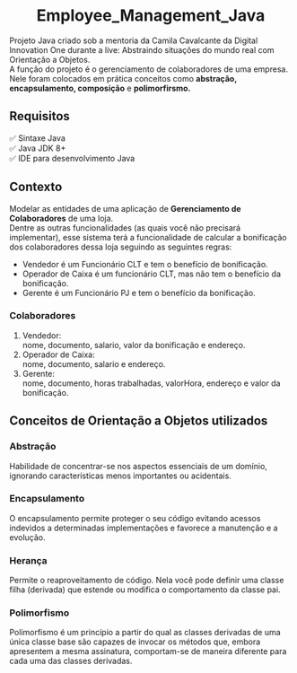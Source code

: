 <h1 align="center">
   Employee_Management_Java
</h1>

Projeto Java criado sob a mentoria da Camila Cavalcante da Digital Innovation One durante a live: Abstraindo situações do mundo real com Orientação a Objetos.  
A função do projeto é o gerenciamento de colaboradores de uma empresa.  
Nele foram colocados em prática conceitos como **abstração, encapsulamento, composição** e **polimorfirsmo.**   

<h2>Requisitos</h2>

<p>
✅ Sintaxe Java<br>
✅ Java JDK 8+<br>
✅ IDE para desenvolvimento Java <br>
</p>

<h2>Contexto</h2>

<p>Modelar as entidades de uma aplicação de <strong>Gerenciamento de Colaboradores</strong> de uma loja.<br>
Dentre as outras funcionalidades (as quais você não precisará implementar), esse sistema terá a funcionalidade de calcular a bonificação dos colaboradores dessa loja seguindo as seguintes regras:</p>

<ul>
    <li>Vendedor é um Funcionário CLT e tem o benefício de bonificação.</li>
    <li>Operador de Caixa é um funcionário CLT, mas não tem o benefício da bonificação.</li>
    <li>Gerente é um Funcionário PJ e tem o benefício da bonificação.</li>
</ul>

<h3>Colaboradores</h3>
<ol>
    <li>Vendedor:</li> nome, documento, salario, valor da bonificação e endereço.
    <li>Operador de Caixa:</li> nome, documento, salario e endereço.
    <li>Gerente:</li> nome, documento, horas trabalhadas, valorHora, endereço e valor da bonificação.
</ol>

## Conceitos de Orientação a Objetos utilizados
 
### Abstração
Habilidade de concentrar-se nos aspectos essenciais de um domínio, ignorando características menos importantes ou acidentais.

### Encapsulamento
O encapsulamento permite proteger o seu código evitando acessos indevidos a determinadas implementações e favorece a manutenção e a evolução.

### Herança
Permite o reaproveitamento de código. Nela você pode definir uma classe filha (derivada) que estende ou modifica o comportamento da classe pai.

### Polimorfismo
Polimorfismo é um princípio a partir do qual as classes derivadas de uma única classe base são capazes de invocar os métodos que, embora apresentem a mesma assinatura, comportam-se de maneira diferente para cada uma das classes derivadas.
